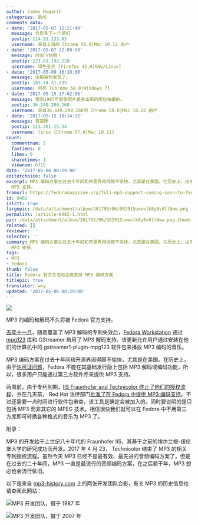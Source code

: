 ```yaml
---
author: James Hogarth
categories: 新闻
comments_data:
- date: '2017-05-07 11:21:49'
  message: 合影多了一个哥们
  postip: 114.91.133.83
  username: 来自上海的 Chrome 58.0|Mac 10.12 用户
- date: '2017-05-07 22:09:58'
  message: 时间飞快啊！
  postip: 223.81.192.220
  username: 绿色圣光 [Firefox 45.0|GNU/Linux]
- date: '2017-05-09 16:10:00'
  message: 这都被你发现了。
  postip: 183.14.31.235
  username: 何亮 [Chrome 58.0|Windows 7]
- date: '2017-05-15 17:02:56'
  message: 猜测1987年那张照片是多出来的那位拍摄的。
  postip: 36.149.209.168
  username: 来自36.149.209.168的 Chrome 58.0|Mac 10.12 用户
- date: '2017-05-15 18:14:32'
  message: 有道理
  postip: 111.201.15.34
  username: linux [Chrome 57.0|Mac 10.11]
count:
  commentnum: 5
  favtimes: 0
  likes: 0
  sharetimes: 1
  viewnum: 6715
date: '2017-05-06 08:29:00'
editorchoice: false
excerpt: MP3 编码方案在过去十年间和开源界闹得颇不愉快，尤其是在美国。在历史上，由于许可证问题，Fedora 不能在其基础发行版上包括 MP3 解码或编码功能，所以，很多用户只能通过第三方软件库来提供
  MP3 支持。
fromurl: https://fedoramagazine.org/full-mp3-support-coming-soon-to-fedora/
id: 8482
islctt: true
largepic: /data/attachment/album/201705/06/082915uxwvlk8y8v8ll0ww.png
permalink: /article-8482-1.html
pic: /data/attachment/album/201705/06/082915uxwvlk8y8v8ll0ww.png.thumb.jpg
related: []
reviewer: ''
selector: ''
summary: MP3 编码方案在过去十年间和开源界闹得颇不愉快，尤其是在美国。在历史上，由于许可证问题，Fedora 不能在其基础发行版上包括 MP3 解码或编码功能，所以，很多用户只能通过第三方软件库来提供
  MP3 支持。
tags:
- MP3
- Fedora
thumb: false
title: Fedora 官方合法地全面支持 MP3 编码方案
titlepic: true
translator: wxy
updated: '2017-05-06 08:29:00'
---
```


![](/data/attachment/album/201705/06/082915uxwvlk8y8v8ll0ww.png)


MP3 的编码和解码不久将被 Fedora 官方支持。


[去年十一月](https://lists.fedoraproject.org/archives/list/legal@lists.fedoraproject.org/thread/PUCTFFYU5L2A3L7QVME7TOMX3R6WIO2F/#34NPNTJITRHRP2FRKKYGL2YMEUU4BDYF)，随着覆盖了 MP3 解码的专利失效后，[Fedora Workstation](https://blogs.gnome.org/uraeus/2016/11/10/mp3-support-now-coming-to-fedora-workstation-25/) 通过 [mpg123](https://www.mpg123.de/) 库和 GStreamer 启用了 MP3 解码支持。该更新允许用户通过安装在他们的计算机中的 gstreamer1-plugin-mpg123 软件包来播放 MP3 编码的音乐。


MP3 编码方案在过去十年间和开源界闹得颇不愉快，尤其是在美国。在历史上，由于[许可证问题](https://www.redhat.com/archives/rhl-devel-list/2007-November/msg00028.html)，Fedora 不能在其基础发行版上包括 MP3 解码或编码功能，所以，很多用户只能通过第三方软件库来提供 MP3 支持。


两周前，由于专利到期，[IIS Fraunhofer and Technicolor 终止了他们的授权流程](https://www.iis.fraunhofer.de/en/ff/amm/prod/audiocodec/audiocodecs/mp3.html)，并在几天前， Red Hat 法律部门[批准了在 Fedora 中提供 MP3 编码支持](https://lists.fedoraproject.org/archives/list/devel@lists.fedoraproject.org/thread/KM557DP7OR2UEEPYQRNHJU7T45XDSXYJ/)。不过还需要一点时间进行软件包审查，该工具是确定会被加入的。同时要说明的是只包括 MP3 而非其它的 MPEG 技术。相信很快我们就可以在 Fedora 中不用第三方库即可转换各种格式的音乐为 MP3 了。


附录：


MP3 的开发始于上世纪八十年代的 Fraunhofer IIS，其基于之前的埃尔兰根-纽伦堡大学的研究成功而开发。2017 年 4 月 23， Technicolor 结束了 MP3 的相关专利授权流程。虽然今天 MP3 已经不是最有效、最先进的音频编码方案了，但是在过去的二十年间，MP3 一直是最流行的音频编码方案，在之后若干年，MP3 想必也会流行依旧。


以下是来自 [mp3-history.com](https://www.mp3-history.com/) 上的两张开发团队合影，有关 MP3 的历史信息也请查阅此网站：


![MP3 开发团队，摄于 1987 年](/data/attachment/album/201705/06/084801dwcuqzwqw6vc2vww.jpg)


![MP3 开发团队，摄于 2007 年](/data/attachment/album/201705/06/084801wnojwoo67zoo66e9.jpg)